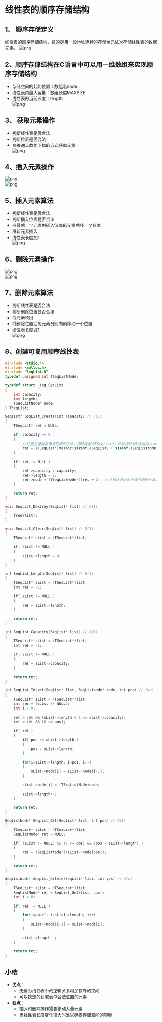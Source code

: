 # 线性表的顺序存储结构  
## 1、 顺序存储定义
线性表的顺序存储结构，指的是用一段地址连续的存储单元依次存储线性表的数据元素。
![png](../img/7_1.png)    

## 2、顺序存储结构在C语言中可以用一维数组来实现顺序存储结构
- 存储空间的起始位置：数组名node    
- 线性表的最大容量：数组长度MAXSIZE    
- 线性表的当前长度：length    
![png](../img/7_2.png)    

## 3、 获取元素操作    
- 判断线性表是否合法    
- 判断位置是否合法    
- 直接通过数组下标的方式获取元素    
![png](../img/7_3.png)    

## 4、插入元素操作
![png](../img/7_4.png)    
![png](../img/7_5.png)    

## 5、插入元素算法    
- 判断线性表是否合法    
- 判断插入位置是否合法    
- 把最后一个元素到插入位置的元素后移一个位置    
- 将新元素插入    
- 线性表长度加1    
![png](../img/7_6.png)    

## 6、删除元素操作
![png](../img/7_7.png)    
![png](../img/7_8.png)    

## 7、删除元素算法   
- 判断线性表是否合法   
- 判断删除位置是否合法   
- 将元素取出   
- 将删除位置后的元素分别向前移动一个位置   
- 线性表长度减1   
![png](../img/7_9.png)    

## 8、创建可复用顺序线性表   

```c
#include <stdio.h>
#include <malloc.h>
#include "SeqList.h"
typedef unsigned int TSeqListNode;

typedef struct _tag_SeqList
{
    int capacity;
    int length;
    TSeqListNode* node;
} TSeqList;

SeqList* SeqList_Create(int capacity) // O(1)
{
    TSeqList* ret = NULL;
    
    if( capacity >= 0 )
    {
        //注意这里动态申请空间的方法，指针类型为TSeqList*，所以指针加1会指向sizeof(TSeqListNode) * capacity这块区域
        ret = (TSeqList*)malloc(sizeof(TSeqList) + sizeof(TSeqListNode) * capacity); 
    }
    
    if( ret != NULL )
    {
        ret->capacity = capacity;
        ret->length = 0;
        ret->node = (TSeqListNode*)(ret + 1); //注意这里动态申请空间的方法，只需要free一次就好，当然也可以将node单独申请空间
    }
    
    return ret;
}

void SeqList_Destroy(SeqList* list) // O(1)
{
    free(list);
}

void SeqList_Clear(SeqList* list) // O(1)
{
    TSeqList* sList = (TSeqList*)list;
    
    if( sList != NULL )
    {
        sList->length = 0;
    }
}

int SeqList_Length(SeqList* list) // O(1)
{
    TSeqList* sList = (TSeqList*)list;
    int ret = -1;
    
    if( sList != NULL )
    {
        ret = sList->length;
    }
    
    return ret;
}

int SeqList_Capacity(SeqList* list) // O(1)
{
    TSeqList* sList = (TSeqList*)list;
    int ret = -1;
    
    if( sList != NULL )
    {
        ret = sList->capacity;
    }
    
    return ret;
}

int SeqList_Insert(SeqList* list, SeqListNode* node, int pos) // O(n)
{
    TSeqList* sList = (TSeqList*)list;
    int ret = (sList != NULL);
    int i = 0;
    
    ret = ret && (sList->length + 1 <= sList->capacity);
    ret = ret && (0 <= pos);
    
    if( ret )
    {
        if( pos >= sList->length )
        {
            pos = sList->length;
        }
        
        for(i=sList->length; i>pos; i--)
        {
            sList->node[i] = sList->node[i-1];
        }
        
        sList->node[i] = (TSeqListNode)node;
        
        sList->length++;
    }
    
    return ret;
}

SeqListNode* SeqList_Get(SeqList* list, int pos) // O(1)
{
    TSeqList* sList = (TSeqList*)list;
    SeqListNode* ret = NULL;
    
    if( (sList != NULL) && (0 <= pos) && (pos < sList->length) )
    {
        ret = (SeqListNode*)(sList->node[pos]);
    }
    
    return ret;
}

SeqListNode* SeqList_Delete(SeqList* list, int pos) // O(n)
{
    TSeqList* sList = (TSeqList*)list;
    SeqListNode* ret = SeqList_Get(list, pos);
    int i = 0;
    
    if( ret != NULL )
    {
        for(i=pos+1; i<sList->length; i++)
        {
            sList->node[i-1] = sList->node[i];
        }
        
        sList->length--;
    }
    
    return ret;
}
```   

## 小结   
- **优点**：   
  - 无需为线性表中的逻辑关系增加额外的空间   
  - 可以快速的获取表中合法位置的元素   
- **缺点**：   
  - 插入和删除操作需要移动大量元素   
  - 当线性表长度变化较大时难以确定存储空间的容量   